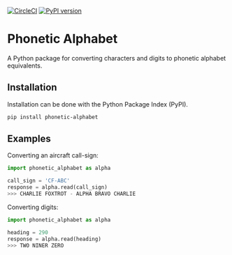 [![CircleCI](https://circleci.com/gh/ryderdamen/phonetic-alphabet.svg?style=shield)](https://circleci.com/gh/ryderdamen/phonetic-alphabet)
[![PyPI version](https://badge.fury.io/py/phonetic-alphabet.svg)](https://badge.fury.io/py/phonetic-alphabet)


# Phonetic Alphabet
A Python package for converting characters and digits to phonetic alphabet equivalents.

## Installation
Installation can be done with the Python Package Index (PyPI).

```bash
pip install phonetic-alphabet
```

## Examples
Converting an aircraft call-sign:

```python
import phonetic_alphabet as alpha

call_sign = 'CF-ABC'
response = alpha.read(call_sign)
>>> CHARLIE FOXTROT - ALPHA BRAVO CHARLIE
```

Converting digits:
```python
import phonetic_alphabet as alpha

heading = 290
response = alpha.read(heading)
>>> TWO NINER ZERO
```